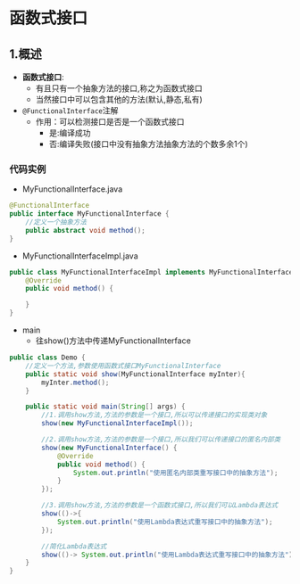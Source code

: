 # 函数式接口

## 1.概述

* **函数式接口**:
  * 有且只有一个抽象方法的接口,称之为函数式接口
  * 当然接口中可以包含其他的方法\(默认,静态,私有\) 
* `@FunctionalInterface`注解
  * 作用：可以检测接口是否是一个函数式接口
    * 是:编译成功
    * 否:编译失败\(接口中没有抽象方法抽象方法的个数多余1个\)

### 代码实例

* MyFunctionalInterface.java

```java
@FunctionalInterface
public interface MyFunctionalInterface {
    //定义一个抽象方法
    public abstract void method();
}
```

* MyFunctionalInterfaceImpl.java

```java
public class MyFunctionalInterfaceImpl implements MyFunctionalInterface{
    @Override
    public void method() {

    }
}
```

* main
  * 往show\(\)方法中传递MyFunctionalInterface 

```java
public class Demo {
    //定义一个方法,参数使用函数式接口MyFunctionalInterface
    public static void show(MyFunctionalInterface myInter){
        myInter.method();
    }

    public static void main(String[] args) {
        //1.调用show方法,方法的参数是一个接口,所以可以传递接口的实现类对象
        show(new MyFunctionalInterfaceImpl());

        //2.调用show方法,方法的参数是一个接口,所以我们可以传递接口的匿名内部类
        show(new MyFunctionalInterface() {
            @Override
            public void method() {
                System.out.println("使用匿名内部类重写接口中的抽象方法");
            }
        });

        //3.调用show方法,方法的参数是一个函数式接口,所以我们可以Lambda表达式
        show(()->{
            System.out.println("使用Lambda表达式重写接口中的抽象方法");
        });

        //简化Lambda表达式
        show(()-> System.out.println("使用Lambda表达式重写接口中的抽象方法"));
    }
}
```

